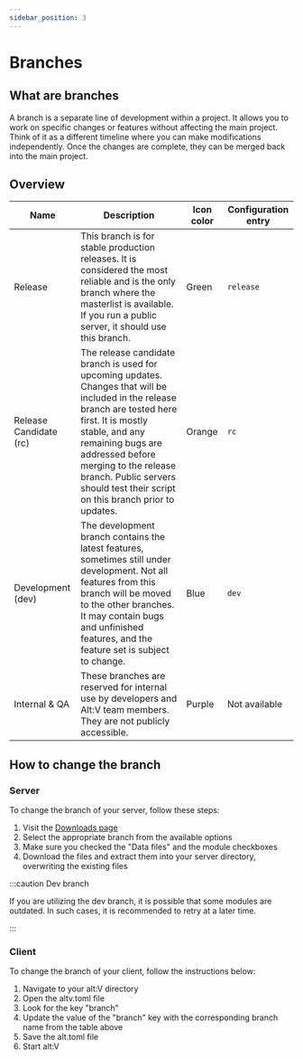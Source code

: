 ```yaml
---
sidebar_position: 3
---
```


# Branches

## What are branches

A branch is a separate line of development within a project.
It allows you to work on specific changes or features without affecting the main project.
Think of it as a different timeline where you can make modifications independently.
Once the changes are complete, they can be merged back into the main project.

## Overview

| Name                   | Description                                                                                                                                                                                                                                                                                                    | Icon color | Configuration entry |
|------------------------|----------------------------------------------------------------------------------------------------------------------------------------------------------------------------------------------------------------------------------------------------------------------------------------------------------------|------------|---------------------|
| Release                | This branch is for stable production releases. It is considered the most reliable and is the only branch where the masterlist is available. If you run a public server, it should use this branch.                                                                                                             | Green      | `release`           |
| Release Candidate (rc) | The release candidate branch is used for upcoming updates. Changes that will be included in the release branch are tested here first. It is mostly stable, and any remaining bugs are addressed before merging to the release branch. Public servers should test their script on this branch prior to updates. | Orange     | `rc`                |
| Development (dev)      | The development branch contains the latest features, sometimes still under development. Not all features from this branch will be moved to the other branches. It may contain bugs and unfinished features, and the feature set is subject to change.                                                          | Blue       | `dev`               |
| Internal & QA          | These branches are reserved for internal use by developers and Alt:V team members. They are not publicly accessible.                                                                                                                                                                                           | Purple     | Not available       |

## How to change the branch

### Server

To change the branch of your server, follow these steps:

1. Visit the [Downloads page](https://altv.mp/downloads)
2. Select the appropriate branch from the available options
3. Make sure you checked the "Data files" and the module checkboxes
4. Download the files and extract them into your server directory, overwriting the existing files

:::caution Dev branch

If you are utilizing the dev branch, it is possible that some modules are outdated.
In such cases, it is recommended to retry at a later time.

:::

### Client

To change the branch of your client, follow the instructions below:

1. Navigate to your alt:V directory
2. Open the altv.toml file
3. Look for the key "branch"
4. Update the value of the "branch" key with the corresponding branch name from the table above
5. Save the alt.toml file
6. Start alt:V